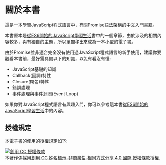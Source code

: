 # 關於本書

這是一本學習JavaScript程式語言中，有關Promise語法架構的中文入門書籍。

本書原本是[從ES6開始的JavaScript學習生活](https://www.gitbook.com/book/eyesofkids/javascript-start-from-es6/details)書中的一個章節，由於涉及的相關內容較多，與有獨自的主題，所以單獨移出來成為一本小型的電子書。

由於Promise並非適合完全沒有使用過JavaScript程式語言的新手使用，建議你要觀看本書前，最好需具備以下的知識，以免有看沒有懂:

- JavaScript基礎的知識
- Callback(回調)特性
- Closure(閉包)特性
- 錯誤處理
- 事件處理與事件迴圈(Event Loop)

如果你對JavaScript程式語言有興趣入門，你可以參考這本書[從ES6開始的JavaScript學習生活](https://www.gitbook.com/book/eyesofkids/javascript-start-from-es6/details)中的內容。

## 授權規定

本電子書的使用的授權規定如下:

<a rel="license" href="http://creativecommons.org/licenses/by-nc-sa/4.0/"><img alt="創用 CC 授權條款" style="border-width:0" src="https://i.creativecommons.org/l/by-nc-sa/4.0/88x31.png" /></a><br />本著作係採用<a rel="license" href="http://creativecommons.org/licenses/by-nc-sa/4.0/">創用 CC 姓名標示-非商業性-相同方式分享 4.0 國際 授權條款</a>授權.
